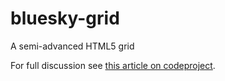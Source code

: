 # bluesky-grid
A semi-advanced HTML5 grid


For full discussion see [this article on codeproject](http://www.codeproject.com/Articles/997017/A-lightweight-HTML-grid-from-scratch).
